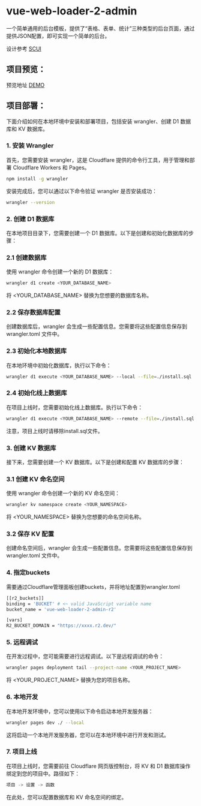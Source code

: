 # vue-web-loader-2-admin

一个简单通用的后台模板，提供了“表格、表单、统计”三种类型的后台页面，通过提供JSON配置，即可实现一个简单的后台。

设计参考  [SCUI](https://gitee.com/lolicode/scui)

## 项目预览：
预览地址  [DEMO](https://)

## 项目部署：

下面介绍如何在本地环境中安装和部署项目，包括安装 wrangler、创建 D1 数据库和 KV 数据库。

### 1. 安装 Wrangler
首先，您需要安装 wrangler，这是 Cloudflare 提供的命令行工具，用于管理和部署 Cloudflare Workers 和 Pages。

```bash
npm install -g wrangler
```
安装完成后，您可以通过以下命令验证 wrangler 是否安装成功：

```bash
wrangler --version
```
### 2. 创建 D1 数据库
在本地项目目录下，您需要创建一个 D1 数据库。以下是创建和初始化数据库的步骤：

### 2.1 创建数据库
使用 wrangler 命令创建一个新的 D1 数据库：

```bash
wrangler d1 create <YOUR_DATABASE_NAME>
```
将 <YOUR_DATABASE_NAME> 替换为您想要的数据库名称。

### 2.2 保存数据库配置
创建数据库后，wrangler 会生成一些配置信息。您需要将这些配置信息保存到 wrangler.toml 文件中。

### 2.3 初始化本地数据库
在本地环境中初始化数据库，执行以下命令：

```bash
wrangler d1 execute <YOUR_DATABASE_NAME> --local --file=./install.sql
```
### 2.4 初始化线上数据库
在项目上线时，您需要初始化线上数据库。执行以下命令：

```bash
wrangler d1 execute <YOUR_DATABASE_NAME> --remote --file=./install.sql
```
注意，项目上线时请移除install.sql文件。

### 3. 创建 KV 数据库
接下来，您需要创建一个 KV 数据库。以下是创建和配置 KV 数据库的步骤：

### 3.1 创建 KV 命名空间
使用 wrangler 命令创建一个新的 KV 命名空间：

```bash
wrangler kv namespace create <YOUR_NAMESPACE>
```
将 <YOUR_NAMESPACE> 替换为您想要的命名空间名称。

### 3.2 保存 KV 配置
创建命名空间后，wrangler 会生成一些配置信息。您需要将这些配置信息保存到 wrangler.toml 文件中。

### 4. 指定buckets
需要通过Cloudflare管理面板创建buckets，并将地址配置到wrangler.toml
```bash
[[r2_buckets]]
binding = 'BUCKET' # <~ valid JavaScript variable name
bucket_name = 'vue-web-loader-2-admin-r2'

[vars]
R2_BUCKET_DOMAIN = "https://xxxx.r2.dev/"
```

### 5. 远程调试
在开发过程中，您可能需要进行远程调试。以下是远程调试的命令：

```bash
wrangler pages deployment tail --project-name <YOUR_PROJECT_NAME>
```
将 <YOUR_PROJECT_NAME> 替换为您的项目名称。

### 6. 本地开发
在本地开发环境中，您可以使用以下命令启动本地开发服务器：

```bash
wrangler pages dev ./ --local
```
这将启动一个本地开发服务器，您可以在本地环境中进行开发和测试。

### 7. 项目上线
在项目上线时，您需要前往 Cloudflare 网页版控制台，将 KV 和 D1 数据库操作绑定到您的项目中。路径如下：

```bash
项目 -> 设置 -> 函数
```
在此处，您可以配置数据库和 KV 命名空间的绑定。
